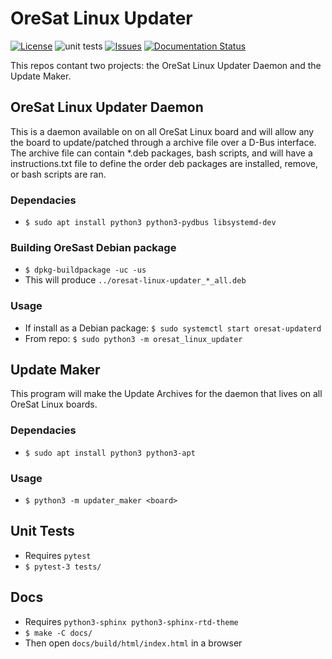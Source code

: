 # OreSat Linux Updater

[![License](https://img.shields.io/github/license/oresat/oresat-linux-updater)](./LICENSE)
![unit tests](https://github.com/oresat/oresat-linux-updater/workflows/unit%20tests/badge.svg)
[![Issues](https://img.shields.io/github/issues/oresat/oresat-linux-updater)](https://github.com/oresat/oresat-linux-updater/issues)
[![Documentation Status](https://readthedocs.org/projects/oresat-linux-updater/badge/?version=latest)](https://oresat-linux.readthedocs.io/projects/oresat-linux-updater/en/latest/?badge=latest)

This repos contant two projects: the OreSat Linux Updater Daemon and the Update Maker.

## OreSat Linux Updater Daemon

This is a daemon available on on all OreSat Linux board and will allow any the
board to update/patched through a archive file over a D-Bus interface.
The archive file can contain *.deb packages, bash scripts, and will have a
instructions.txt file to define the order deb packages are installed, remove,
or bash scripts are ran.

### Dependacies

- `$ sudo apt install python3 python3-pydbus libsystemd-dev`

### Building OreSast Debian package

- `$ dpkg-buildpackage -uc -us`
- This will produce `../oresat-linux-updater_*_all.deb`  

### Usage

- If install as a Debian package: `$ sudo systemctl start oresat-updaterd`
- From repo: `$ sudo python3 -m oresat_linux_updater`

## Update Maker

This program will make the Update Archives for the daemon that lives on all
OreSat Linux boards.

### Dependacies

- `$ sudo apt install python3 python3-apt`

### Usage

- `$ python3 -m updater_maker <board>`

## Unit Tests

- Requires `pytest`
- `$ pytest-3 tests/`

## Docs

- Requires `python3-sphinx python3-sphinx-rtd-theme`
- `$ make -C docs/`
- Then open `docs/build/html/index.html` in a browser
